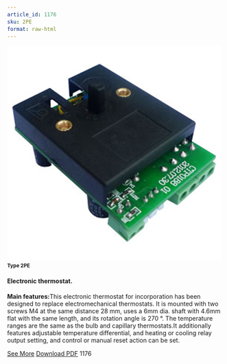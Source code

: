 ```yaml
---
article_id: 1176
sku: 2PE
format: raw-html
---
```

 <!--  <span class="tag-top">New</span> --> 
 <img src="../new-images/2PE.jpg" class="card-imgs mb-2">
 <small class="text-grey mb-2"><b>Type 2PE</b> </small>
 <h4>Electronic thermostat.</h4>
 <p><b>Main features:</b>This electronic thermostat for incorporation has been designed to replace electromechanical thermostats. It is mounted with two screws M4 at the same distance 28 mm, uses a 6mm dia. shaft with 4.6mm flat with the same length, and its rotation angle is 270 &#xB0;. The temperature ranges are the same as the bulb and capillary thermostats.It additionally features adjustable temperature differential, and heating or cooling relay output setting, and control or manual reset action can be set.</p>
 <div class="btns">
 <a href="../en/electronic_thermostat-2pe.html" class="btn-red">See More</a>
 <a href="../en/pdf/1-53Blind electronic thermostat-Electronic thermostat for incorporation-Type 2PE2N620130603.pdf" target="_blank" class="btn-red">Download PDF</a>
 <!-- <a href="http://www.ultimheat.com/cat1.html" target="_blank" class="access-link"> Access full catalogue <i class="fa fa-external-link" aria-hidden="true"></i> </a> -->
 <span class="number-btn">1176</span>
 </div>
 
